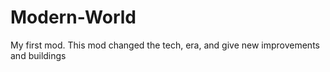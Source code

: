# Modern-World
My first mod. This mod changed the tech, era, and give new improvements and buildings
